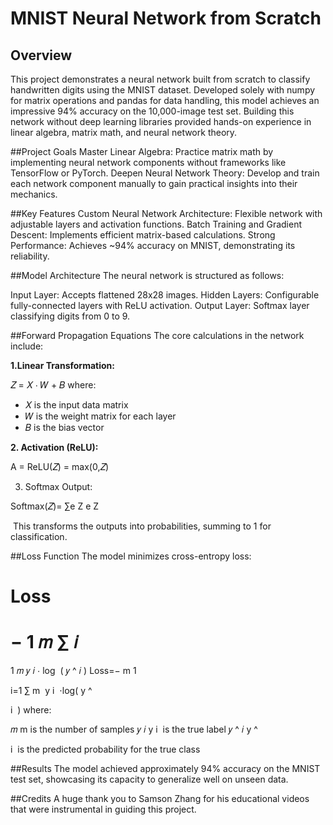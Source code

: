# MNIST Neural Network from Scratch

## Overview

This project demonstrates a neural network built from scratch to classify handwritten digits using the MNIST dataset. Developed solely with numpy for matrix operations and pandas for data handling, this model achieves an impressive 94% accuracy on the 10,000-image test set. Building this network without deep learning libraries provided hands-on experience in linear algebra, matrix math, and neural network theory.

##Project Goals
Master Linear Algebra: Practice matrix math by implementing neural network components without frameworks like TensorFlow or PyTorch.
Deepen Neural Network Theory: Develop and train each network component manually to gain practical insights into their mechanics.

##Key Features
Custom Neural Network Architecture: Flexible network with adjustable layers and activation functions.
Batch Training and Gradient Descent: Implements efficient matrix-based calculations.
Strong Performance: Achieves ~94% accuracy on MNIST, demonstrating its reliability.

##Model Architecture
The neural network is structured as follows:

Input Layer: Accepts flattened 28x28 images.
Hidden Layers: Configurable fully-connected layers with ReLU activation.
Output Layer: Softmax layer classifying digits from 0 to 9.

##Forward Propagation Equations
The core calculations in the network include:

**1.Linear Transformation:**

𝑍 = 𝑋 ⋅ 𝑊 + 𝐵
where:

 - 𝑋 is the input data matrix
 - 𝑊 is the weight matrix for each layer
 - 𝐵 is the bias vector


**2. Activation (ReLU):**


 A = ReLU(𝑍) = max(0,𝑍)
⁡

3. Softmax Output:

Softmax(𝑍)= 
∑e 
Z
e 
Z
 
​
This transforms the outputs into probabilities, summing to 1 for classification.

##Loss Function
The model minimizes cross-entropy loss:

Loss
=
−
1
𝑚
∑
𝑖
=
1
𝑚
𝑦
𝑖
⋅
log
⁡
(
𝑦
^
𝑖
)
Loss=− 
m
1
​
  
i=1
∑
m
​
 y 
i
​
 ⋅log( 
y
^
​
  
i
​
 )
where:

𝑚
m is the number of samples
𝑦
𝑖
y 
i
​
  is the true label
𝑦
^
𝑖
y
^
​
  
i
​
  is the predicted probability for the true class
        
##Results
The model achieved approximately 94% accuracy on the MNIST test set, showcasing its capacity to generalize well on unseen data.

##Credits
A huge thank you to Samson Zhang for his educational videos that were instrumental in guiding this project.

